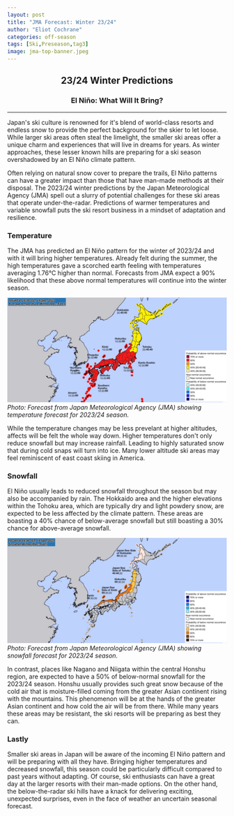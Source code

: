 ```yaml
---
layout: post
title: "JMA Forecast: Winter 23/24"
author: "Eliot Cochrane"
categories: off-season
tags: [Ski,Preseason,tag3]
image: jma-top-banner.jpeg
---
```


## <center>23/24 Winter Predictions</center>
### <center>El Niño: What Will It Bring?</center>

***

Japan's ski culture is renowned for it's blend of world-class resorts and endless snow to provide the perfect background for the skier to let loose. While larger ski areas often steal the limelight, the smaller ski areas offer a unique charm and experiences that will live in dreams for years. As winter approaches, these lesser known hills are preparing for a ski season overshadowed by an El Niño climate pattern.

Often relying on natural snow cover to prepare the trails, El Niño patterns can have a greater impact than those that have man-made methods at their disposal. The 2023/24 winter predictions by the Japan Meteorological Agency (JMA) spell out a slurry of potential challenges for these ski areas that operate under-the-radar. Predictions of warmer temperatures and variable snowfall puts the ski resort business in a mindset of adaptation and resilience.

### Temperature

The JMA has predicted an El Niño pattern for the winter of 2023/24 and with it will bring higher temperatures. Already felt during the summer, the high temperatures gave a scorched earth feeling with temperatures averaging 1.76°C higher than normal. Forecasts from JMA expect a 90% likelihood that these above normal temperatures will continue into the winter season.

![Screenshot taken from Japan Meteorological Agency showing temperature forecast.](/assets/img/seasonal-temp-23-24.jpeg)
*Photo: Forecast from Japan Meteorological Agency (JMA) showing temperature forecast for 2023/24 season.*

While the temperature changes may be less prevelant at higher altitudes, affects will be felt the whole way down. Higher temperatures don't only reduce snowfall but may increase rainfall. Leading to highly saturated snow that during cold snaps will turn into ice. Many lower altitude ski areas may feel reminiscent of east coast skiing in America.

### Snowfall

El Niño usually leads to reduced snowfall throughout the season but may also be accompanied by rain. The Hokkaido area and the higher elevations within the Tohoku area, which are typically dry and light powdery snow, are expected to be less affected by the climate pattern. These areas are boasting a 40% chance of below-average snowfall but still boasting a 30% chance for above-average snowfall.

![Screenshot taken from Japan Meteorological Agency showing snowfall forecast.](/assets/img/seasonal-snowfall-23-24.jpeg)
*Photo: Forecast from Japan Meteorological Agency (JMA) showing snowfall forecast for 2023/24 season.*

In contrast, places like Nagano and Niigata within the central Honshu region, are expected to have a 50% of below-normal snowfall for the 2023/24 season. Honshu usually provides such great snow because of the cold air that is moisture-filled coming from the greater Asian continent rising with the mountains. This phenomenon will be at the hands of the greater Asian continent and how cold the air will be from there. While many years these areas may be resistant, the ski resorts will be preparing as best they can.

### Lastly

Smaller ski areas in Japan will be aware of the incoming El Niño pattern and will be preparing with all they have. Bringing higher temperatures and decreased snowfall, this season could be particularly difficult compared to past years without adapting. Of course, ski enthusiasts can have a great day at the larger resorts with their man-made options. On the other hand, the below-the-radar ski hills have a knack for delivering exciting, unexpected surprises, even in the face of weather an uncertain seasonal forecast.